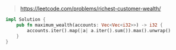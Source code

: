 > https://leetcode.com/problems/richest-customer-wealth/

``` rust
impl Solution {
    pub fn maximum_wealth(accounts: Vec<Vec<i32>>) -> i32 {
        accounts.iter().map(|a| a.iter().sum()).max().unwrap()
    }
}
```